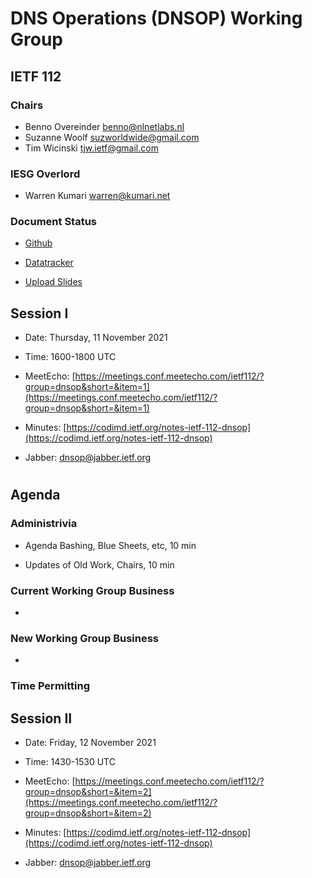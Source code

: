 
# DNS Operations (DNSOP) Working Group
## IETF 112


### Chairs
* Benno Overeinder [benno@nlnetlabs.nl](benno@nlnetlabs.nl)
* Suzanne Woolf [suzworldwide@gmail.com](suzworldwide@gmail.com)
* Tim Wicinski [tjw.ietf@gmail.com](tjw.ietf@gmail.com)

### IESG Overlord
* Warren Kumari [warren@kumari.net](warren@kumari.net)

### Document Status
* [Github](https://github.com/ietf-wg-dnsop/wg-materials/blob/main/dnsop-document-status.md)
* [Datatracker](https://datatracker.ietf.org/wg/dnsop/documents/)

* [Upload Slides](https://datatracker.ietf.org/meeting/112/session/dnsop)


## Session I

* Date: Thursday, 11 November 2021
* Time: 1600-1800 UTC
* MeetEcho: [https://meetings.conf.meetecho.com/ietf112/?group=dnsop&short=&item=1](https://meetings.conf.meetecho.com/ietf112/?group=dnsop&short=&item=1)
* Minutes: [https://codimd.ietf.org/notes-ietf-112-dnsop](https://codimd.ietf.org/notes-ietf-112-dnsop)

* Jabber:  [dnsop@jabber.ietf.org](dnsop@jabber.ietf.org)


#
## Agenda

### Administrivia

* Agenda Bashing, Blue Sheets, etc,  10 min

* Updates of Old Work, Chairs, 10 min

### Current Working Group Business

*


### New Working Group Business

*


### Time Permitting

## Session II

* Date: Friday, 12 November 2021
* Time: 1430-1530 UTC
* MeetEcho: [https://meetings.conf.meetecho.com/ietf112/?group=dnsop&short=&item=2](https://meetings.conf.meetecho.com/ietf112/?group=dnsop&short=&item=2)
* Minutes: [https://codimd.ietf.org/notes-ietf-112-dnsop](https://codimd.ietf.org/notes-ietf-112-dnsop)

* Jabber:  [dnsop@jabber.ietf.org](dnsop@jabber.ietf.org)
